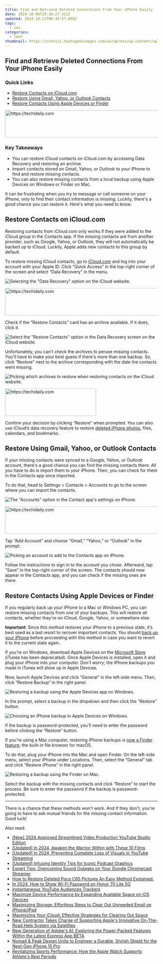 ```yaml
---
title: Find and Retrieve Deleted Connections From Your iPhone Easily
date: 2024-10-06T19:39:27.411Z
updated: 2024-10-12T06:44:57.608Z
tags:
  - ios
categories:
  - tech
thumbnail: https://static1.howtogeekimages.com/wordpress/wp-content/uploads/2024/06/53228140359_7acd288927_o.jpg
---
```


## Find and Retrieve Deleted Connections From Your iPhone Easily

### Quick Links

* [Restore Contacts on iCloud.com](https://youtube-clips.techidaily.com/counteract-vibration-for-clear-captures-for-2024/)
* [Restore Using Gmail, Yahoo, or Outlook Contacts](https://twitter-videos.techidaily.com/new-echoes-of-sound-how-to-enhance-tweeted-visuals/)
* [Restore Contacts Using Apple Devices or Finder](https://review-topics.techidaily.com/in-2024-complete-tutorial-to-use-vpna-to-fake-gps-location-on-honor-magic5-ultimate-drfone-by-drfone-virtual-android/)

<!-- affiliate ads begin -->
<a href="https://aligracehair.sjv.io/c/5597632/1938698/19272" target="_top" id="1938698">
  <img src="//a.impactradius-go.com/display-ad/19272-1938698" border="0" alt="https://techidaily.com" width="728" height="90"/>
</a>
<img height="0" width="0" src="https://aligracehair.sjv.io/i/5597632/1938698/19272" style="position:absolute;visibility:hidden;" border="0" />
<!-- affiliate ads end -->

### Key Takeaways

* You can restore iCloud contacts on iCloud.com by accessing Data Recovery and restoring an archive.
* Import contacts stored on Gmail, Yahoo, or Outlook to your iPhone to find and restore missing contacts.
* You can also restore missing contacts from a local backup using Apple Devices on Windows or Finder on Mac.

 It can be frustrating when you try to message or call someone on your iPhone, only to find their contact information is missing. Luckily, there's a good chance you can restore it. Here's what you need to know.

##  Restore Contacts on iCloud.com

 Restoring contacts from iCloud.com only works if they were added to the iCloud group in the Contacts app. If the missing contacts are from another provider, such as Google, Yahoo, or Outlook, they will not automatically be backed up to iCloud. Luckily, Apple adds new contacts to this group by default.

 To restore missing iCloud contacts, go to [iCloud.com](http://icloud.com) and log into your account with your Apple ID. Click “Quick Access” in the top-right corner of the screen and select “Data Recovery” in the menu.

![Selecting the "Data Recovery" option on the iCloud website.](https://static1.howtogeekimages.com/wordpress/wp-content/uploads/2024/05/icloud-contacts-1.png) 

<!-- affiliate ads begin -->
<a href="https://appsumo.8odi.net/c/5597632/2043594/7443" target="_top" id="2043594">
  <img src="//a.impactradius-go.com/display-ad/7443-2043594" border="0" alt="https://techidaily.com" width="728" height="90"/>
</a>
<img height="0" width="0" src="https://appsumo.8odi.net/i/5597632/2043594/7443" style="position:absolute;visibility:hidden;" border="0" />
<!-- affiliate ads end -->

 Check if the “Restore Contacts” card has an archive available. If it does, click it.

![Select the "Restore Contacts" option in the Data Recovery screen on the iCloud website.](https://static1.howtogeekimages.com/wordpress/wp-content/uploads/2024/05/icloud-data-recovery-1.png) 

 Unfortunately, you can't check the archives to peruse missing contacts. You'll have to make your best guess if there's more than one backup. So, click “Restore” next to the archive corresponding with the date the contacts went missing.

![Picking which archives to restore when restoring contacts on the iCloud website.](https://static1.howtogeekimages.com/wordpress/wp-content/uploads/2024/05/restore-contacts-icloud-1.png) 

<!-- affiliate ads begin -->
<a href="https://aligracehair.sjv.io/c/5597632/1959707/19272" target="_top" id="1959707">
  <img src="//a.impactradius-go.com/display-ad/19272-1959707" border="0" alt="https://techidaily.com" width="300" height="90"/>
</a>
<img height="0" width="0" src="https://aligracehair.sjv.io/i/5597632/1959707/19272" style="position:absolute;visibility:hidden;" border="0" />
<!-- affiliate ads end -->

 Confirm your decision by clicking “Restore” when prompted. You can also use iCloud’s data recovery feature to restore [deleted iPhone photos](https://sound-issues.techidaily.com/troubleshooting-steps-for-an-unresponsive-astro-a50-audio-system/), files, calendars, and bookmarks.

##  Restore Using Gmail, Yahoo, or Outlook Contacts

 If your missing contacts were synced to a Google, Yahoo, or Outlook account, there's a good chance you can find the missing contacts there. All you have to do is import them to your iPhone. Then, you can check for them in the Contacts app once imported.

 To do that, head to Settings > Contacts > Accounts to go to the screen where you can import the contacts.

![The "Accounts" option in the Contact app's settings on iPhone.](https://static1.howtogeekimages.com/wordpress/wp-content/uploads/2024/05/contacts-accounts-iphone-1.PNG) 

<!-- affiliate ads begin -->
<a href="https://appsumo.8odi.net/c/5597632/2105877/7443" target="_top" id="2105877">
  <img src="//a.impactradius-go.com/display-ad/7443-2105877" border="0" alt="https://techidaily.com" width="728" height="90"/>
</a>
<img height="0" width="0" src="https://appsumo.8odi.net/i/5597632/2105877/7443" style="position:absolute;visibility:hidden;" border="0" />
<!-- affiliate ads end -->

 Tap “Add Account” and choose “Gmail,” “Yahoo,” or “Outlook” in the prompt.

![Picking an account to add to the Contacts app on iPhone.](https://static1.howtogeekimages.com/wordpress/wp-content/uploads/2024/05/add-account-contacts-iphone-1.PNG) 

 Follow the instructions to sign in to the account you chose. Afterward, tap “Save” in the top-right corner of the screen. The contacts should now appear in the Contacts app, and you can check if the missing ones are there.

##  Restore Contacts Using Apple Devices or Finder

 If you regularly back up your iPhone to a Mac or Windows PC, you can restore missing contacts from one of your backups. This will restore all contacts, whether they're on iCloud, Google, Yahoo, or somewhere else.

**Important**: Since this method restores your iPhone to a previous state, it’s best used as a last resort to recover important contacts. You should [back up your iPhone](https://instagram-video-recordings.techidaily.com/new-2024-approved-unlocking-the-power-of-scheduled-instagram-posts/) before proceeding with this method in case you want to revert it to the current state again.

 If you're on Windows, download Apple Devices on the [Microsoft Store](https://apps.microsoft.com/detail/9np83lwlpz9k) (iTunes has been deprecated). Once Apple Devices is installed, open it and plug your iPhone into your computer. Don't worry; the iPhone backups you made in iTunes will show up in Apple Devices.

 Now, launch Apple Devices and click “General” in the left-side menu. Then, click “Restore Backup” in the right panel.

![Restoring a backup using the Apple Devices app on Windows.](https://static1.howtogeekimages.com/wordpress/wp-content/uploads/2024/05/apple-devices-general-windows-1.png) 

 In the prompt, select a backup in the dropdown and then click the “Restore” button.

![Choosing an iPhone backup in Apple Devices on Windows.](https://static1.howtogeekimages.com/wordpress/wp-content/uploads/2024/05/prompt-restore-backup-apple-devices-windows-1.png) 

 If the backup is password-protected, you'll need to enter the password before clicking the “Restore” button.

 If you're using a Mac computer, restoring iPhone backups is [now a Finder feature](https://remote-screen-capture.techidaily.com/in-2024-low-cost-android-calls-highest-ranking-options/); the built-in file browser for macOS.

 To do that, plug your iPhone into the Mac and open Finder. On the left-side menu, select your iPhone under Locations. Then, select the “General” tab and click “Restore iPhone” in the right panel.

![Restoring a backup using the Finder on Mac.](https://static1.howtogeekimages.com/wordpress/wp-content/uploads/2024/05/restore-iphone-finder-mac.png) 

 Select the backup with the missing contacts and click “Restore” to start the process. Be sure to enter the password if the backup is password-protected.

---

 There is a chance that these methods won't work. And if they don't, you're going to have to ask mutual friends for the missing contact information. Good luck!

<ins class="adsbygoogle"
     style="display:block"
     data-ad-format="autorelaxed"
     data-ad-client="ca-pub-7571918770474297"
     data-ad-slot="1223367746"></ins>

<ins class="adsbygoogle"
     style="display:block"
     data-ad-client="ca-pub-7571918770474297"
     data-ad-slot="8358498916"
     data-ad-format="auto"
     data-full-width-responsive="true"></ins>

<span class="atpl-alsoreadstyle">Also read:</span>
<div><ul>
<li><a href="https://youtube-web.techidaily.com/024-approved-streamlined-video-production-youtube-studio-edition/"><u>[New] 2024 Approved Streamlined Video Production YouTube Studio Edition</u></a></li>
<li><a href="https://fox-boxes.techidaily.com/updated-in-2024-awaken-the-warrior-within-with-these-10-films/"><u>[Updated] In 2024, Awaken the Warrior Within with These 10 Films</u></a></li>
<li><a href="https://youtube-blog.techidaily.com/ed-in-2024-preventing-complete-loss-of-visuals-in-youtube-streaming/"><u>[Updated] In 2024, Preventing Complete Loss of Visuals in YouTube Streaming</u></a></li>
<li><a href="https://some-techniques.techidaily.com/updated-infusing-identity-tips-for-iconic-podcast-graphics/"><u>[Updated] Infusing Identity Tips for Iconic Podcast Graphics</u></a></li>
<li><a href="https://technical-tips.techidaily.com/expert-tips-overcoming-sound-outages-on-your-google-chromecast-streamer/"><u>Expert Tips: Overcoming Sound Outages on Your Google Chromecast Streamer</u></a></li>
<li><a href="https://blog-min.techidaily.com/how-to-restore-deleted-poco-c65-pictures-an-easy-method-explained-by-fonelab-android-recover-pictures/"><u>How to Restore Deleted Poco C65 Pictures An Easy Method Explained.</u></a></li>
<li><a href="https://unlock-android.techidaily.com/in-2024-how-to-show-wi-fi-password-on-honor-70-lite-5g-by-drfone-android/"><u>In 2024, How to Show Wi-Fi Password on Honor 70 Lite 5G</u></a></li>
<li><a href="https://youtube-data.techidaily.com/ntaneous-youtube-audiences-trackers/"><u>Instantaneous YouTube Audiences Trackers</u></a></li>
<li><a href="https://os-tips.techidaily.com/maximize-device-performance-by-expanding-available-space-on-ios-devices/"><u>Maximize Device Performance by Expanding Available Space on iOS Devices</u></a></li>
<li><a href="https://os-tips.techidaily.com/maximizing-storage-effortless-steps-to-clear-out-unneeded-email-on-iphoneipad/"><u>Maximizing Storage: Effortless Steps to Clear Out Unneeded Email on iPhone/iPad</u></a></li>
<li><a href="https://os-tips.techidaily.com/maximizing-your-icloud-effective-strategies-for-clearing-out-space/"><u>Maximizing Your iCloud: Effective Strategies for Clearing Out Space</u></a></li>
<li><a href="https://os-tips.techidaily.com/new-contractor-takes-charge-of-supporting-apples-innovative-on-the-road-help-system-via-satellites/"><u>New Contractor Takes Charge of Supporting Apple's Innovative On-The-Road Help System via Satellites</u></a></li>
<li><a href="https://os-tips.techidaily.com/new-generation-of-adobes-ai-exploring-the-power-packed-features-within-the-latest-express-app-beta/"><u>New Generation of Adobe's AI: Exploring the Power-Packed Features Within the Latest Express App BETA</u></a></li>
<li><a href="https://os-tips.techidaily.com/nomad-and-peak-design-unite-to-engineer-a-durable-stylish-shield-for-the-next-gen-iphone-15-pro/"><u>Nomad & Peak Design Unite to Engineer a Durable, Stylish Shield for the Next-Gen iPhone 15 Pro</u></a></li>
<li><a href="https://os-tips.techidaily.com/revitalizing-sports-performance-how-the-apple-watch-supports-athletes-rest-periods/"><u>Revitalizing Sports Performance: How the Apple Watch Supports Athlete's Rest Periods</u></a></li>
</ul></div>

